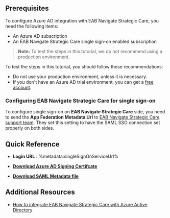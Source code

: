 ## Prerequisites

To configure Azure AD integration with EAB Navigate Strategic Care, you need the following items:

- An Azure AD subscription
- An EAB Navigate Strategic Care single sign-on enabled subscription

> **Note:**
> To test the steps in this tutorial, we do not recommend using a production environment.

To test the steps in this tutorial, you should follow these recommendations:

- Do not use your production environment, unless it is necessary.
- If you don't have an Azure AD trial environment, you can get a [free account](https://azure.microsoft.com/free/).

### Configuring EAB Navigate Strategic Care for single sign-on

To configure single sign-on on **EAB Navigate Strategic Care** side, you need to send the **App Federation Metadata Url** to [EAB Navigate Strategic Care support team](mailto:tech@gradesfirst.com). They set this setting to have the SAML SSO connection set properly on both sides.

## Quick Reference

* **Login URL** : %metadata:singleSignOnServiceUrl%

* **[Download Azure AD Signing Certifcate](%metadata:CertificateDownloadRawUrl%)**

* **[Download SAML Metadata file](%metadata:metadataDownloadUrl%)**

## Additional Resources

* [How to integrate EAB Navigate Strategic Care with Azure Active Directory](https://docs.microsoft.com/azure/active-directory/saas-apps/eab-navigate-strategic-care-tutorial)
